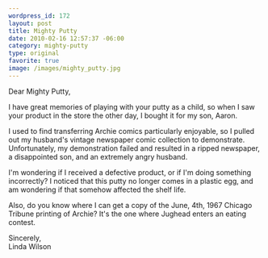 ```yaml
--- 
wordpress_id: 172
layout: post
title: Mighty Putty
date: 2010-02-16 12:57:37 -06:00
category: mighty-putty
type: original
favorite: true
image: /images/mighty_putty.jpg
---
```

Dear Mighty Putty,

I have great memories of playing with your putty as a child, so when I saw your product in the store the other day, I bought it for my son, Aaron.

I used to find transferring Archie comics particularly enjoyable, so I pulled out my husband's vintage newspaper comic collection to demonstrate.  Unfortunately, my demonstration failed and resulted in a ripped newspaper, a disappointed son, and an extremely angry husband.

I'm wondering if I received a defective product, or if I'm doing something incorrectly?  I noticed that this putty no longer comes in a plastic egg, and am wondering if that somehow affected the shelf life.  

Also, do you know where I can get a copy of the June, 4th, 1967 Chicago Tribune printing of Archie?  It's the one where Jughead enters an eating contest.

Sincerely,   
Linda Wilson
